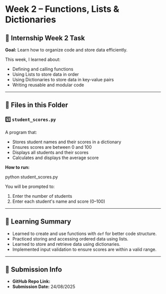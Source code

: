 # Week 2 – Functions, Lists & Dictionaries

## 📅 Internship Week 2 Task
**Goal:** Learn how to organize code and store data efficiently.  

This week, I learned about:
- Defining and calling functions
- Using Lists to store data in order
- Using Dictionaries to store data in key-value pairs
- Writing reusable and modular code

---

## 📂 Files in this Folder

### 1️⃣ `student_scores.py`
A program that:
- Stores student names and their scores in a dictionary
- Ensures scores are between 0 and 100
- Displays all students and their scores
- Calculates and displays the average score

**How to run:**

python student_scores.py

You will be prompted to:
1. Enter the number of students
2. Enter each student's name and score (0–100)

---

## 📝 Learning Summary
- Learned to create and use functions with `def` for better code structure.
- Practiced storing and accessing ordered data using lists.
- Learned to store and retrieve data using dictionaries.
- Implemented input validation to ensure scores are within a valid range.

---

## 📌 Submission Info
- **GitHub Repo Link:** 
- **Submission Date:** 24/08/2025

